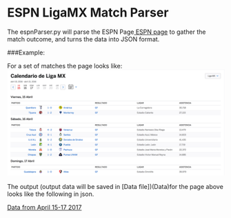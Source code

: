# ESPN LigaMX Match Parser

The espnParser.py will parse the ESPN Page<a href='http://espndeportes.espn.com/futbol/calendario?fecha=20160422&liga=mex.1&externalNav=true'> ESPN page</a> 
to gather the match outcome, and turns the data into JSON format.

###Example:

For a set of matches the page looks like:
![ESPN April 15-17 2017](img/espnScreenShoot.png)


The output (output data will be saved in [Data file])(Data)for the page above looks like the following in json.

[Data from April 15-17 2017](data-2017-04-16_to_2017-04-15.json)

